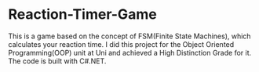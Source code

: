 # Reaction-Timer-Game
This is a game based on the concept of FSM(Finite State Machines), which calculates your reaction time. 
I did this project for the Object Oriented Programming(OOP) unit at Uni and achieved a High Distinction Grade for it.
The code is built with C#.NET.
